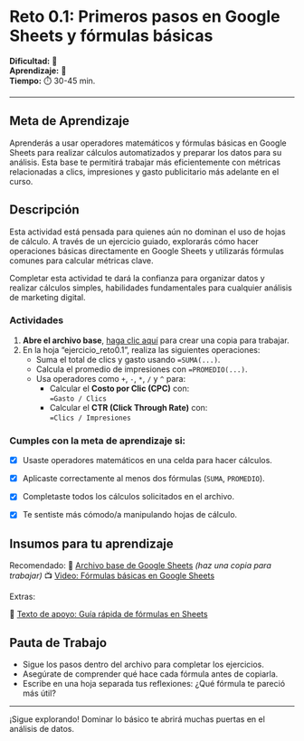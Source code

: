 # Reto 0.1: Primeros pasos en Google Sheets y fórmulas básicas


**Dificultad:** 🌱  
**Aprendizaje:** 🍯  
**Tiempo:** ⏱️️ 30-45 min.


---


## Meta de Aprendizaje


Aprenderás a usar operadores matemáticos y fórmulas básicas en Google Sheets para realizar cálculos automatizados y preparar los datos para su análisis. Esta base te permitirá trabajar más eficientemente con métricas relacionadas a clics, impresiones y gasto publicitario más adelante en el curso.


## Descripción


Esta actividad está pensada para quienes aún no dominan el uso de hojas de cálculo. A través de un ejercicio guiado, explorarás cómo hacer operaciones básicas directamente en Google Sheets y utilizarás fórmulas comunes para calcular métricas clave.


Completar esta actividad te dará la confianza para organizar datos y realizar cálculos simples, habilidades fundamentales para cualquier análisis de marketing digital.


### Actividades


1. **Abre el archivo base**, [haga clic aquí](https://docs.google.com/spreadsheets/d/1mneqc_rtZ1asel944M6bz0gjctOBNQCGqOfXLpDpM-U/copy?) para crear una copia para trabajar.
2. En la hoja “ejercicio_reto0.1”, realiza las siguientes operaciones:
   - Suma el total de clics y gasto usando `=SUMA(...)`.
   - Calcula el promedio de impresiones con `=PROMEDIO(...)`.
   - Usa operadores como `+`, `-`, `*`, `/` y `^` para:
     - Calcular el **Costo por Clic (CPC)** con:  
       `=Gasto / Clics`
     - Calcular el **CTR (Click Through Rate)** con:  
       `=Clics / Impresiones`


### Cumples con la meta de aprendizaje si:


- [x] Usaste operadores matemáticos en una celda para hacer cálculos.  
- [x] Aplicaste correctamente al menos dos fórmulas (`SUMA`, `PROMEDIO`).  
- [x] Completaste todos los cálculos solicitados en el archivo.  
- [x] Te sentiste más cómodo/a manipulando hojas de cálculo.


## Insumos para tu aprendizaje
Recomendado:
📄 [Archivo base de Google Sheets](https://docs.google.com/spreadsheets/d/1mneqc_rtZ1asel944M6bz0gjctOBNQCGqOfXLpDpM-U/copy?) *(haz una copia para trabajar)*
📺 [Video: Fórmulas básicas en Google Sheets](https://www.loom.com/share/73f429439ba34bf89a22d544ecaf36f4?sid=5965e117-9700-42c2-85c7-5acb920986f8)


Extras:


📄 [Texto de apoyo: Guía rápida de fórmulas en Sheets](https://support.google.com/docs/table/25273?hl=es)  




## Pauta de Trabajo


- Sigue los pasos dentro del archivo para completar los ejercicios.
- Asegúrate de comprender qué hace cada fórmula antes de copiarla.
- Escribe en una hoja separada tus reflexiones: ¿Qué fórmula te pareció más útil? 


---


¡Sigue explorando! Dominar lo básico te abrirá muchas puertas en el análisis de datos.
